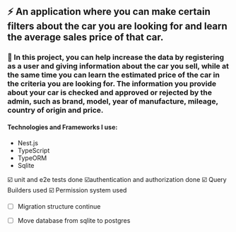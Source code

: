 ## :zap: An application where you can make certain filters about the car you are looking for and learn the average sales price of that car.

### 🔎 In this project, you can help increase the data by registering as a user and giving information about the car you sell, while at the same time you can learn the estimated price of the car in the criteria you are looking for. The information you provide about your car is checked and approved or rejected by the admin, such as brand, model, year of manufacture, mileage, country of origin and price.

#### Technologies and Frameworks I use:
- Nest.js
- TypeScript
- TypeORM
- Sqlite

 :ballot_box_with_check: unit and e2e tests done
 :ballot_box_with_check:authentication and authorization done
 :ballot_box_with_check: Query Builders used
 :ballot_box_with_check: Permission system used
 - [ ] Migration structure continue
 - [ ] Move database from sqlite to postgres
 
